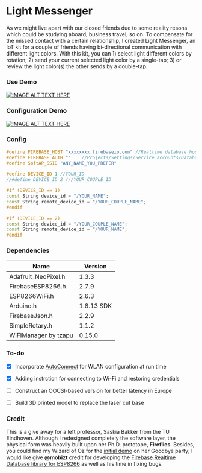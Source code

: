 # Light Messenger
As we might live apart with our closed friends due to some reality resons which could be studying aboard, business travel, so on. To compensate for the missed contact with a certain relationship, I created Light Messenger, an IoT kit for a couple of friends having bi-directional communication with different light colors. With this kit, you can 1) select light different colors by rotation; 2) send your current selected light color by a single-tap; 3) or review the light color(s) the other sends by a double-tap.



### Use Demo

[![IMAGE ALT TEXT HERE](https://i.loli.net/2020/06/05/7GHx2AzFbREiuD9.jpg)](https://video.pxing.design/Videos/Light-Messenger_Demo.m4v)



### Configuration Demo

[![IMAGE ALT TEXT HERE](https://i.imgur.com/DCgfktt.jpg)](https://youtu.be/JGAoeGyZTJo)



### Config

```c++
#define FIREBASE_HOST "xxxxxxxx.firebaseio.com" //Realtime database host without https:// 
#define FIREBASE_AUTH ""    //Projects/Settings/Service accounts/Database secrets
#define SoftAP_SSID "ANY_NAME_YOU_PREFER"

#define DEVICE_ID 1 //YOUR_ID
//#define DEVICE_ID 2 ///YOUR_COUPLE_ID                  

#if (DEVICE_ID == 1)
const String device_id = "/YOUR_NAME";
const String remote_device_id = "/YOUR_COUPLE_NAME";
#endif

#if (DEVICE_ID == 2)
const String device_id = "/YOUR_COUPLE_NAME";
const String remote_device_id = "/YOUR_NAME";
#endif
```



### Dependencies

| Name | Version |
| ---- | ---- |
|Adafruit_NeoPixel.h| 1.3.3 |
|FirebaseESP8266.h| 2.7.9 |
|ESP8266WiFi.h| 2.6.3 |
|Arduino.h| 1.8.13 SDK |
|FirebaseJson.h| 2.2.9 |
|SimpleRotary.h| 1.1.2 |
|[WiFIManager](https://github.com/tzapu/WiFiManager) by [tzapu](https://github.com/tzapu)| 0.15.0 |



### To-do

- [x] Incorporate [AutoConnect](https://github.com/Hieromon/AutoConnect) for WLAN configuration at run time
- [x] Adding instrction for connecting to Wi-Fi and restoring credentials 
- [ ] Construct an OOCSI-based version for better latency in Europe
- [ ] Build 3D printed model to replace the laser cut base



### Credit

This is a give away for a left professor, Saskia Bakker from the TU Eindhoven. Although I redesigned completely the software layer, the physical form was heavily built upon her Ph.D. prototope, **Fireflies**. Besides, you could find my Wizard of Oz for the [initial demo](https://pxing.design/demo-on-saskias-farewell/) on her Goodbye party; I would like give **@mobizt** credit for developing the [Firebase Realtime Database library for ESP8266](https://github.com/mobizt/Firebase-ESP8266) as well as his time in fixing bugs. 

